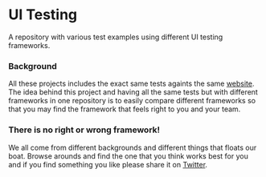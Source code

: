 # UI Testing
A repository with various test examples using different UI testing frameworks.

### Background
All these projects includes the exact same tests againts the same [website](https://adolfi.dev). The idea behind this project and having all the same tests but with different frameworks in one repository is to easily compare different frameworks so that you may find the framework that feels right to you and your team.

### There is no right or wrong framework!
We all come from different backgrounds and different things that floats our boat. Browse arounds and find the one that you think works best for you and if you find something you like please share it on [Twitter](https://twitter.com).
